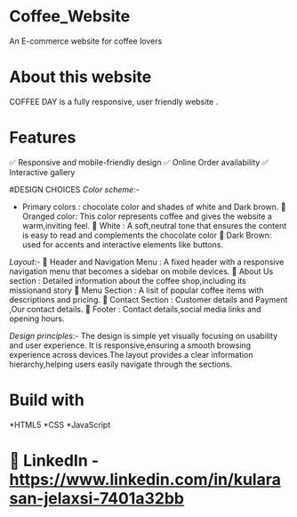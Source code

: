 # Coffee_Website
An E-commerce website for coffee lovers
# About this website
COFFEE DAY is a fully responsive, user friendly website .
# Features
✅ Responsive and mobile-friendly design
✅ Online Order availability
✅ Interactive gallery 

#DESIGN CHOICES
*Color scheme*:-

- Primary colors : chocolate  color and shades of  white and Dark brown.
	Oranged color: This color represents coffee and gives the website a warm,inviting feel.
	White : A soft,neutral tone that ensures the content is easy to read and complements the chocolate color
	Dark Brown: used for accents and interactive elements like buttons.

 *Layout*:-
	Header and Navigation Menu : A fixed header with a responsive navigation menu that becomes a sidebar on mobile devices.
	About Us section : Detailed information about the coffee shop,including its missionand story
	Menu Section : A lisit of popular coffee items with descriptions and pricing.
	Contact Section : Customer details and Payment ,Our contact details.
	Footer : Contact details,social media links and opening hours.

*Design principles*:-
The design is simple yet visually focusing on usability and user  experience. It is responsive,ensuring a smooth browsing experience across devices.The layout provides a clear information hierarchy,helping users easily navigate through the sections.



# Build with
*HTML5 
*CSS
*JavaScript 
# 🔗 LinkedIn - https://www.linkedin.com/in/kularasan-jelaxsi-7401a32bb

